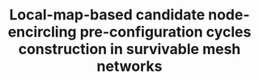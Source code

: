 ---
title: "Local-map-based candidate node-encircling pre-configuration cycles construction in survivable mesh networks"
collection: publications
paperurl: '/files/pub/manet08.pdf'
pubtag: 'manet'
citation: 'Taifei Zhao, Xizheng Ke and <strong>Peilin Yang</strong>. <strong><i>Local-map-based candidate node-encircling pre-configuration cycles construction in survivable mesh networks</i></strong>. In First International Conference on Future Informa- tion Networks (<strong class="conference"><i>JICFIN&#39;2009</i></strong>), 2009.'
bibtex: '<pre>@INPROCEEDINGS{5339614, <br>
author={Taifei Zhao and Xizheng Ke and Peilin Yang}, <br>
booktitle={2009 First International Conference on Future Information Networks}, <br>
title={Local-map-based candidate node-encircling pre-configuration cycles construction in survivable mesh networks}, <br>
year={2009}, <br>
volume={}, <br>
number={}, <br>
pages={249-252}, <br> 
keywords={optical fibre networks;telecommunication network topology;LFCA;computer simulations;local-map-based finding p-cycles algorithm;node-encircling pre-configuration cycles construction;survivable mesh networks;Automation;Computer simulation;Mesh networks;Network topology;Optical fiber communication;Optical fiber networks;Paper technology;Protection;WDM networks;Wavelength division multiplexing;finding cycles;local-map;mesh network;p-cycle}, <br>
doi={10.1109/ICFIN.2009.5339614}, <br>
ISSN={}, <br>
month={Oct},}<br>
</pre>'
---